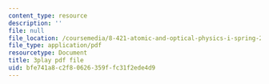 ```yaml
---
content_type: resource
description: ''
file: null
file_location: /coursemedia/8-421-atomic-and-optical-physics-i-spring-2014/bfe741a8c2f80626359ffc31f2ede4d9_NOE2GDmSbDQ.pdf
file_type: application/pdf
resourcetype: Document
title: 3play pdf file
uid: bfe741a8-c2f8-0626-359f-fc31f2ede4d9
---
```

